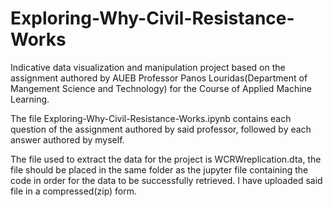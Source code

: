 # Exploring-Why-Civil-Resistance-Works
Indicative data visualization and manipulation project based on the assignment authored by AUEB Professor Panos Louridas(Department of Mangement Science and Technology) for the Course of Applied Machine Learning.

The file Exploring-Why-Civil-Resistance-Works.ipynb contains each question of the assignment authored by said professor, followed by each answer authored by myself.

The file used to extract the data for the project is WCRWreplication.dta, the file should be placed in the same folder as the jupyter file containing the code in order for the data to be successfully retrieved. I have uploaded said file in a compressed(zip) form.
